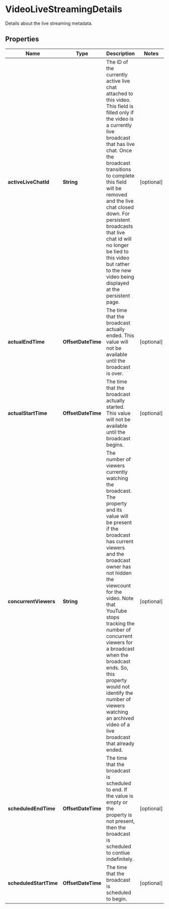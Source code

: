 

# VideoLiveStreamingDetails

Details about the live streaming metadata.

## Properties

Name | Type | Description | Notes
------------ | ------------- | ------------- | -------------
**activeLiveChatId** | **String** | The ID of the currently active live chat attached to this video. This field is filled only if the video is a currently live broadcast that has live chat. Once the broadcast transitions to complete this field will be removed and the live chat closed down. For persistent broadcasts that live chat id will no longer be tied to this video but rather to the new video being displayed at the persistent page. |  [optional]
**actualEndTime** | **OffsetDateTime** | The time that the broadcast actually ended. This value will not be available until the broadcast is over. |  [optional]
**actualStartTime** | **OffsetDateTime** | The time that the broadcast actually started. This value will not be available until the broadcast begins. |  [optional]
**concurrentViewers** | **String** | The number of viewers currently watching the broadcast. The property and its value will be present if the broadcast has current viewers and the broadcast owner has not hidden the viewcount for the video. Note that YouTube stops tracking the number of concurrent viewers for a broadcast when the broadcast ends. So, this property would not identify the number of viewers watching an archived video of a live broadcast that already ended. |  [optional]
**scheduledEndTime** | **OffsetDateTime** | The time that the broadcast is scheduled to end. If the value is empty or the property is not present, then the broadcast is scheduled to contiue indefinitely. |  [optional]
**scheduledStartTime** | **OffsetDateTime** | The time that the broadcast is scheduled to begin. |  [optional]




